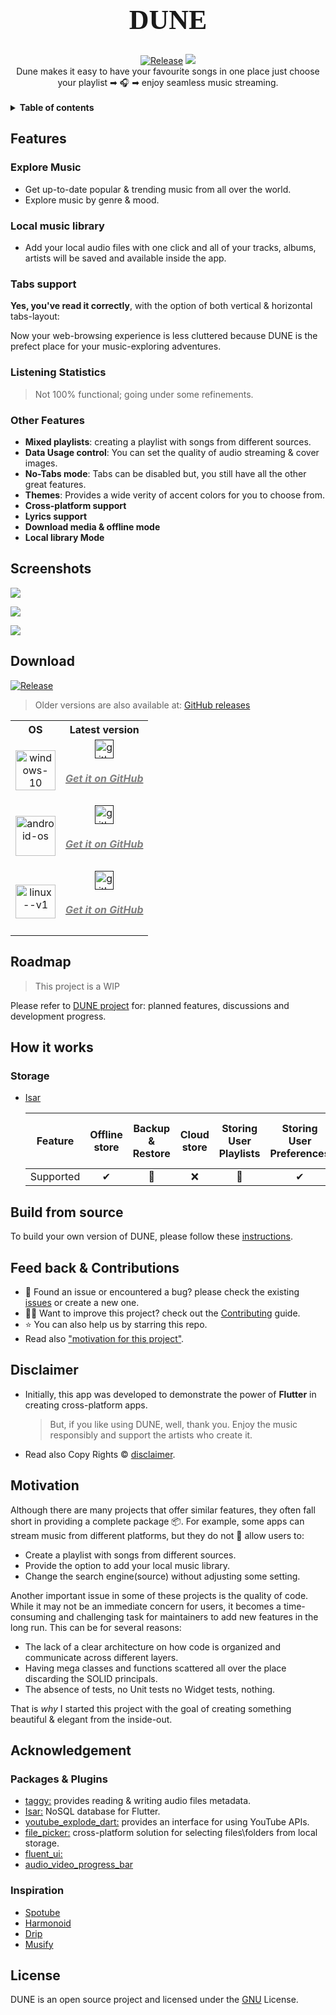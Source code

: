 <link rel="stylesheet" href="https://fonts.googleapis.com/css?family=Bruno%20Ace">

<h1 align="center" style="font-family: Bruno Ace;font-size:44px">DUNE</h1>
<div align="center">
<a href="https://github.com/DMouayad/DUNE/releases"><img src="https://img.shields.io/github/v/release/DMouayad/DUNE?style=flat-square&color=blue" alt="Release"/></a>
<a title="Made with Fluent Design" href="https://github.com/bdlukaa/fluent_ui"><img src="https://img.shields.io/badge/fluent-design-blue?style=flat-square&color=gray&labelColor=0078D7"/></a>
</div>

<div align="center">
Dune makes it easy to have your favourite songs in one place just choose your playlist ➡ 🎧 ➡ enjoy seamless music streaming.
</div>
<br/>

<details>
<summary><b>Table of contents</b></summary>

<!-- TOC -->

* [Features](#features)
    * [Explore Music](#explore-music)
    * [Local music library](#local-music-library)
    * [Tabs support](#tabs-support)
    * [Listening Statistics](#listening-statistics)
    * [Other Features](#other-features)
* [Screenshots](#screenshots)
* [Download](#download)
* [Roadmap](#roadmap)
* [How it works](#how-it-works)
    * [Storage](#storage)
* [Build from source](#build-from-source)
* [Feed back & Contributions](#feed-back--contributions)
* [Disclaimer](#disclaimer)
* [Motivation](#motivation)
* [Acknowledgement](#acknowledgement)
    * [Packages & Plugins](#packages--plugins)
    * [Inspiration](#inspiration)
* [License](#license)
<!-- TOC -->
</details>

## Features

### Explore Music

- Get up-to-date popular & trending music from all over the world.
- Explore music by genre & mood.

### Local music library

- Add your local audio files with one click and all of your tracks, albums, artists will be saved and available inside
  the app.

### Tabs support

**Yes, you've read it correctly**, with the option of both vertical & horizontal tabs-layout:

Now your web-browsing experience is less cluttered because DUNE is the prefect place for your
music-exploring adventures.

### Listening Statistics

> Not 100% functional; going under some refinements.

### Other Features

- **Mixed playlists**: creating a playlist with songs from different sources.
- **Data Usage control**: You can set the quality of audio streaming & cover images.
- **No-Tabs mode**: Tabs can be disabled but, you still have all the other great features.
- **Themes**: Provides a wide verity of accent colors for you to choose from.
- **Cross-platform support**
- **Lyrics support**
- **Download media & offline mode**
- **Local library Mode**

## Screenshots

![](/readme_assets/explore.png)

![](/readme_assets/library-albums.png)

![](/readme_assets/search.png)

## Download

<a href="https://github.com/DMouayad/DUNE/releases"><img src="https://img.shields.io/github/v/release/DMouayad/DUNE?style=flat-square&color=blue" alt="Release"></a>

> Older versions are also available at: [GitHub releases](https://github.com/DMouayad/DUNE/releases)


<table>
    <tr>
        <th>OS</th>
        <th>Latest version</th>
    </tr>
    <tr>
        <td align="center">
           <img width="64" height="64" src="https://img.icons8.com/color/96/windows-10.png" alt="windows-10"/>
        </td>
            <td align="center">
                <a href="">
            <img width="30" height="30" align="center" src="https://img.icons8.com/ios-glyphs/30/github.png" alt="github"/>
                         <h5 style="color:grey;"> Get it on GitHub</h5></a>
            </td>
    </tr>
    <tr>
        <td align="center"><img width="64" height="64" src="https://img.icons8.com/fluency/96/android-os.png" alt="android-os"/></td>
        <td align="center">
          <a href="">
            <img width="30" height="30" align="center" src="https://img.icons8.com/ios-glyphs/30/github.png" alt="github"/>
                         <h5 style="color:grey;"> Get it on GitHub</h5></a>
        </td>

</tr>
    <tr>
        <td  align="center">
            <img width="64" height="54" src="https://img.icons8.com/color/96/linux--v1.png" alt="linux--v1"/>
        </td>
        <td align="center">
                <a href="">
            <img width="30" height="30" align="center" src="https://img.icons8.com/ios-glyphs/30/github.png" alt="github"/>
                         <h5 style="color:grey;"> Get it on GitHub</h5></a>
        </td>
    </tr>
</table>

## Roadmap

> This project is a WIP

Please refer to [DUNE project](https://github.com/users/DMouayad/projects/2) for:
planned features, discussions and development progress.

## How it works

### Storage

- [Isar](https://github.com/isar/isar)

  |  Feature  | Offline store |    Backup & Restore     | Cloud store | Storing User Playlists | Storing User Preferences | Storing User Listening History |
    |:---------:|:-------------:|:-----------------------:|:-----------:|:----------------------:|:------------------------:|:------------------------------:|
  | Supported |       ✔       |           🚧            |      ❌      |           🚧           |            ✔             |               ✔                |

## Build from source

To build your own version of DUNE, please follow these [instructions](CONTRIBUTING.md#running-locally-guide).

## Feed back & Contributions

- 🐛 Found an issue or encountered a bug? please check the existing [issues](https://github.com/DMouayad/DUNE/issues) or
  create a new one.
- 💪🏻 Want to improve this project? check out the [Contributing](CONTRIBUTING.md) guide.
- ⭐ You can also help us by starring this repo.
- Read also ["motivation for this project"](#motivation).

## Disclaimer

- Initially, this app was developed to demonstrate the power of **Flutter** in creating cross-platform apps.

  > But, if you like using DUNE, well, thank you. Enjoy the music responsibly and support the artists who create it.

- Read also Copy Rights © [disclaimer](DISCLAIMER.md).

## Motivation

Although there are many projects that offer similar features, they often fall short
in providing a complete package 📦.
For example, some apps can stream music from different platforms, but they do not 🚫 allow users to:

- Create a playlist with songs from different sources.
- Provide the option to add your local music library.
- Change the search engine(source) without adjusting some setting.

Another important issue in some of these projects is the quality of code. While it may not be an immediate
concern for users, it becomes a time-consuming and challenging task for maintainers to add new features
in the long run. This can be for several reasons:

- The lack of a clear architecture on how code is organized and communicate across different layers.
- Having mega classes and functions scattered all over the place discarding the SOLID principals.
- The absence of tests, no Unit tests no Widget tests, nothing.

That is *why* I started this project with the goal of creating something beautiful & elegant from the inside-out.

## Acknowledgement

### Packages & Plugins

- [taggy:](https://github.com/DMouayad/) provides reading & writing audio files metadata.
- [Isar:](https://github.com/isar/isar) NoSQL database for Flutter.
- [youtube_explode_dart:](https://pub.dev/packages/youtube_explode_dart) provides an interface for using YouTube APIs.
- [file_picker:](https://pub.dev/packages/file_picker) cross-platform solution for selecting files\folders from local
  storage.
- [fluent_ui:](https://github.com/bdlukaa/fluent_ui/)
- [audio_video_progress_bar](https://github.com/suragch/audio_video_progress_bar)

### Inspiration

- [Spotube](https://github.com/KRTirtho/spotube/)
- [Harmonoid](https://github.com/harmonoid/harmonoid/)
- [Drip](https://github.com/Spsden/Drip)
- [Musify](https://github.com/gokadzev/Musify)

## License

DUNE is an open source project and licensed under the [GNU](/LICENSE) License.